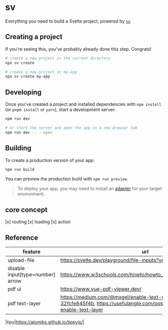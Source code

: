 # sv

Everything you need to build a Svelte project, powered by [`sv`](https://github.com/sveltejs/cli).

## Creating a project

If you're seeing this, you've probably already done this step. Congrats!

```bash
# create a new project in the current directory
npx sv create

# create a new project in my-app
npx sv create my-app
```

## Developing

Once you've created a project and installed dependencies with `npm install` (or `pnpm install` or `yarn`), start a development server:

```bash
npm run dev

# or start the server and open the app in a new browser tab
npm run dev -- --open
```

## Building

To create a production version of your app:

```bash
npm run build
```

You can preview the production build with `npm run preview`.

> To deploy your app, you may need to install an [adapter](https://svelte.dev/docs/kit/adapters) for your target environment.

## core concept
[x] routing
[x] loading
[x] action
## Reference

|feature|url|
|-------|---|
|upload-file|https://svelte.dev/playground/file-inputs?version=5.28.2|
|disable input[type=number] arrow|https://www.w3schools.com/howto/howto_css_hide_arrow_number.asp|
|pdf ui|https://www.vue-pdf-viewer.dev/|
|pdf text-layer|https://medium.com/@mxgel/enable-text-selection-on-pdf-js-32fcfe845f4b, https://usefulangle.com/post/90/javascript-pdfjs-enable-text-layer|

|tipy|https://atomiks.github.io/tippyjs/|
